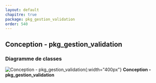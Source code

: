 ```yaml
---
layout: default
chapitre: true
package: pkg_gestion_validation
order: 540
---
```


## Conception - pkg_gestion_validation

### Diagramme de classes 

![Conception - pkg_gestion_validation ](/prototype/diagrammes/pkg_gestion_validation/classes_pkg_gestion_validation.svg){:width="400px"}
**Conception - pkg_gestion_validation**